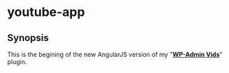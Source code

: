 # youtube-app

## Synopsis
This is the begining of the new AngularJS version of my "[**WP-Admin Vids**](https://github.com/dennishughes/wp-admin-vids)" plugin.
